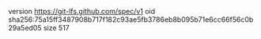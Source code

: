 version https://git-lfs.github.com/spec/v1
oid sha256:75a15ff3487908b717f182c93ae5fb3786eb8b095b71e6cc66f56c0b29a5ed05
size 517
